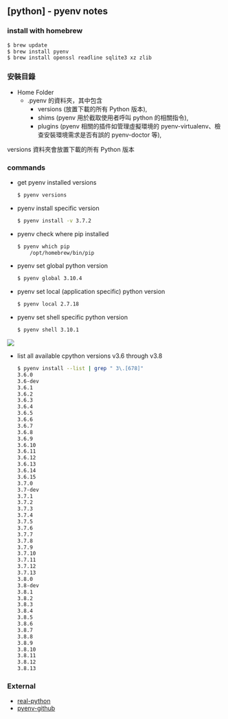 ## [python] - pyenv notes

### install with homebrew
```bash
$ brew update
$ brew install pyenv
$ brew install openssl readline sqlite3 xz zlib
```

### 安裝目錄
* Home Folder
    - .pyenv 的資料夾，其中包含
        + versions (放置下載的所有 Python 版本),
        + shims (pyenv 用於截取使用者呼叫 python 的相關指令),
        + plugins (pyenv 相關的插件如管理虛擬環境的 pyenv-virtualenv、檢查安裝環境需求是否有誤的 pyenv-doctor 等),

versions 資料夾會放置下載的所有 Python 版本


### commands

* get pyenv installed versions
    ```bash
    $ pyenv versions
    ```

* pyenv install specific version
    ```bash
    $ pyenv install -v 3.7.2
    ```

* pyenv check where pip installed
    ```bash
    $ pyenv which pip
        /opt/homebrew/bin/pip
    ```

* pyenv set global python version
    ```bash
    $ pyenv global 3.10.4
    ```

* pyenv set local (application specific) python version
    ```bash
    $ pyenv local 2.7.18
    ```

* pyenv set shell specific python version
    ```bash
    $ pyenv shell 3.10.1
    ```

![](https://files.realpython.com/media/pyenv-pyramid.d2f35a19ded9.png)

* list all available cpython versions v3.6 through v3.8

    ```bash
    $ pyenv install --list | grep " 3\.[678]"
    3.6.0
    3.6-dev
    3.6.1
    3.6.2
    3.6.3
    3.6.4
    3.6.5
    3.6.6
    3.6.7
    3.6.8
    3.6.9
    3.6.10
    3.6.11
    3.6.12
    3.6.13
    3.6.14
    3.6.15
    3.7.0
    3.7-dev
    3.7.1
    3.7.2
    3.7.3
    3.7.4
    3.7.5
    3.7.6
    3.7.7
    3.7.8
    3.7.9
    3.7.10
    3.7.11
    3.7.12
    3.7.13
    3.8.0
    3.8-dev
    3.8.1
    3.8.2
    3.8.3
    3.8.4
    3.8.5
    3.8.6
    3.8.7
    3.8.8
    3.8.9
    3.8.10
    3.8.11
    3.8.12
    3.8.13

    ```


### External
* [real-python](https://realpython.com/intro-to-pyenv/)
* [pyenv-github](https://github.com/pyenv/pyenv)